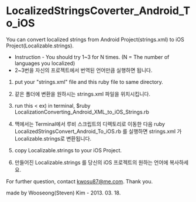 LocalizedStringsCoverter_Android_To_iOS
=======================================

You can convert localized strings from Android Project(strings.xml) to iOS Project(Localizable.strings).


* Instruction - You should try 1~3 for N times. (N = The number of languages you localized)
* 2~3번을 자신의 프로젝트에서 번역된 언어만큼 실행하면 됩니다. 
  

1. put your "strings.xml" file and this ruby file to same directory. 
1. 같은 폴더에 변환을 원하시는 strings.xml 파일을 위치시킵니다.


2. run this < ex) in terminal, $ruby LocalizationConverting_Android_XML_to_iOS_Strings.rb
2. 맥에서는 Terminal에서 루비 스크립트의 디렉토리로 이동한 다음 ruby LocalizedStringsConvert_Android_To_iOS.rb 를 실행하면 strings.xml 가 Localizable.strings로 변환됩니다. 
 

3. copy Localizable.strings to your iOS Project.
3. 만들어진 Localizable.strings 를 당신의 iOS 프로젝트의 원하는 언어에 복사하세요. 
  


For further question, contact kwosu87@me.com. 
Thank you.

made by Wooseong(Steven) Kim - 2013. 03. 18.
